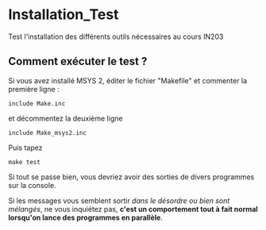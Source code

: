 # Installation_Test

Test l'installation des différents outils nécessaires au cours IN203

## Comment exécuter le test ?

Si vous avez installé MSYS 2, éditer le fichier "Makefile" et commenter la première ligne :

    include Make.inc

et décommentez la deuxième ligne

    include Make_msys2.inc

Puis tapez

    make test

Si tout se passe bien, vous devriez avoir des sorties de divers programmes sur la console.

Si les messages vous semblent sortir *dans le désordre ou bien sont mélangés*, ne vous inquiétez pas,
**c'est un comportement tout à fait normal lorsqu'on lance des programmes en parallèle**. 

